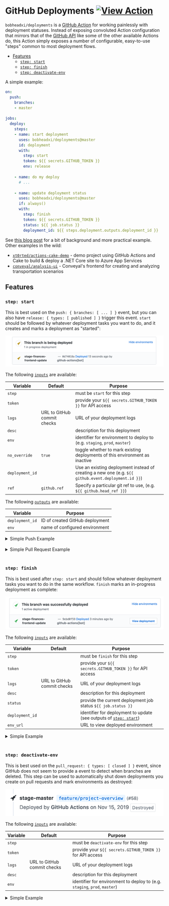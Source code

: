 # GitHub Deployments [![View Action](https://img.shields.io/badge/view-github%20action-yellow.svg)](https://bobheadxi.dev/r/deployments/)

`bobheadxi/deployments` is a [GitHub Action](https://github.com/features/actions) for working painlessly with deployment statuses. Instead
of exposing convoluted Action configuration that mirrors that of the
[GitHub API](https://developer.github.com/v3/repos/deployments/)
like some of the other available Actions do, this Action simply exposes a number of
configurable, easy-to-use "steps" common to most deployment flows.

- [Features](#features)
  - [`step: start`](#step-start)
  - [`step: finish`](#step-finish)
  - [`step: deactivate-env`](#step-deactivate-env)

A simple example:

```yml
on:
  push:
    branches:
    - master

jobs:
  deploy:
    steps:
    - name: start deployment
      uses: bobheadxi/deployments@master
      id: deployment
      with:
        step: start
        token: ${{ secrets.GITHUB_TOKEN }}
        env: release

    - name: do my deploy
      # ...

    - name: update deployment status
      uses: bobheadxi/deployments@master
      if: always()
      with:
        step: finish
        token: ${{ secrets.GITHUB_TOKEN }}
        status: ${{ job.status }}
        deployment_id: ${{ steps.deployment.outputs.deployment_id }}
```

See [this blog post](https://dev.to/bobheadxi/branch-previews-with-google-app-engine-and-github-actions-3pco)
for a bit of background and more practical example. Other examples in the wild:

* [`xt0rted/actions-cake-demo`](https://github.com/xt0rted/actions-cake-demo/blob/master/.github/workflows/deploy.yml) - demo project using GitHub Actions and Cake to build & deploy a .NET Core site to Azure App Services
* [`conveyal/analysis-ui`](https://github.com/conveyal/analysis-ui/blob/dev/.github/workflows/deploy.yml#L17) -
Conveyal's frontend for creating and analyzing transportation scenarios

## Features

### `step: start`

This is best used on the `push: { branches: [ ... ] }` event, but you can also have
`release: { types: [ published ] }` trigger this event. `start` should be followed by whatever
deployment tasks you want to do, and it creates and marks a deployment as "started":

![deploy started](.static/start.png)

The following [`inputs`](https://help.github.com/en/articles/workflow-syntax-for-github-actions#jobsjob_idstepswith)
are available:

| Variable        | Default                     | Purpose
| --------------- | --------------------------- | -------
| `step`          |                             | must be `start` for this step
| `token`         |                             | provide your `${{ secrets.GITHUB_TOKEN }}` for API access
| `logs`          | URL to GitHub commit checks | URL of your deployment logs
| `desc`          |                             | description for this deployment
| `env`           |                             | identifier for environment to deploy to (e.g. `staging`, `prod`, `master`)
| `no_override`   | `true`                      | toggle whether to mark existing deployments of this environment as inactive
| `deployment_id` |                             | Use an existing deployment instead of creating a new one (e.g. `${{ github.event.deployment.id }}`)
| `ref`           | `github.ref`                | Specify a particular git ref to use,  (e.g. `${{ github.head_ref }}`)

The following [`outputs`](https://help.github.com/en/actions/automating-your-workflow-with-github-actions/contexts-and-expression-syntax-for-github-actions#steps-context)
are available:

| Variable        | Purpose
| --------------- | -------
| `deployment_id` | ID of created GitHub deployment
| `env`           | name of configured environment

<details>
<summary>Simple Push Example</summary>
<p>

```yml
on:
  push:
    branches:
    - master

jobs:
  deploy:
    steps:
    - name: start deployment
      uses: bobheadxi/deployments@master
      id: deployment
      with:
        step: start
        token: ${{ secrets.GITHUB_TOKEN }}
        env: release

    - name: do my deploy
      # ...
```

</p>
</details>

<br />

<details>
<summary>Simple Pull Request Example</summary>
<p>

```yml
on:
  pull_request:

jobs:
  deploy:
    steps:
    - name: start deployment
      uses: bobheadxi/deployments@master
      id: deployment
      with:
        step: start
        token: ${{ secrets.GITHUB_TOKEN }}
        env: integration
        ref: ${{ github.head_ref }}

    - name: do my deploy
      # ...
```

</p>
</details>

<br />

### `step: finish`

This is best used after `step: start` and should follow whatever deployment tasks you want to do in the same workflow. `finish` marks an in-progress deployment as complete:

![deploy finished](.static/finish.png)

The following [`inputs`](https://help.github.com/en/articles/workflow-syntax-for-github-actions#jobsjob_idstepswith)
are available:

| Variable        | Default                     | Purpose
| --------------- | --------------------------- | -------
| `step`          |                             | must be `finish` for this step
| `token`         |                             | provide your `${{ secrets.GITHUB_TOKEN }}` for API access
| `logs`          | URL to GitHub commit checks | URL of your deployment logs
| `desc`          |                             | description for this deployment
| `status`        |                             | provide the current deployment job status `${{ job.status }}`
| `deployment_id` |                             | identifier for deployment to update (see outputs of [`step: start`](#step-start))
| `env_url`       |                             | URL to view deployed environment

<details>
<summary>Simple Example</summary>
<p>

```yml
# ...

jobs:
  deploy:
    steps:
    - name: start deployment
      # ... see previous example

    - name: do my deploy
      # ...

    - name: update deployment status
      uses: bobheadxi/deployments@master
      if: always()
      with:
        step: finish
        token: ${{ secrets.GITHUB_TOKEN }}
        status: ${{ job.status }}
        deployment_id: ${{ steps.deployment.outputs.deployment_id }}
```

</p>
</details>

<br />

### `step: deactivate-env`

This is best used on the `pull_request: { types: [ closed ] }` event, since GitHub does not seem
to provide a event to detect when branches are deleted. This step can be used to automatically shut
down deployments you create on pull requests and mark environments as destroyed:

![env destroyed](.static/destroyed.png)

The following [`inputs`](https://help.github.com/en/articles/workflow-syntax-for-github-actions#jobsjob_idstepswith)
are available:

| Variable        | Default                     | Purpose
| --------------- | --------------------------- | -------
| `step`          |                             | must be `deactivate-env` for this step
| `token`         |                             | provide your `${{ secrets.GITHUB_TOKEN }}` for API access
| `logs`          | URL to GitHub commit checks | URL of your deployment logs
| `desc`          |                             | description for this deployment
| `env`           |                               | identifier for environment to deploy to (e.g. `staging`, `prod`, `master`)

<details>
<summary>Simple Example</summary>
<p>

```yml
on:
  pull_request:
    types: [ closed ]

jobs:
  prune:
    steps:
    # see https://dev.to/bobheadxi/branch-previews-with-google-app-engine-and-github-actions-3pco
    - name: extract branch name
      id: get_branch
      shell: bash
      env:
        PR_HEAD: ${{ github.head_ref }}
      run: echo "##[set-output name=branch;]$(echo ${PR_HEAD#refs/heads/} | tr / -)"

    - name: do my deployment shutdown
      # ...

    - name: mark environment as deactivated
      uses: bobheadxi/deployments@master
      with:
        step: deactivate-env
        token: ${{ secrets.GITHUB_TOKEN }}
        env: ${{ steps.get_branch.outputs.branch }}
        desc: Deployment was pruned
```

</p>
</details>

<br />
